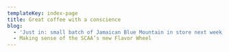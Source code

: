 ```yaml
---
templateKey: index-page
title: Great coffee with a conscience
blog:
  - 'Just in: small batch of Jamaican Blue Mountain in store next week'
  - Making sense of the SCAA’s new Flavor Wheel
---
```



